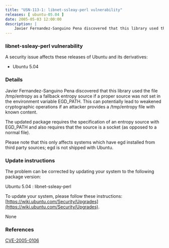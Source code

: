 ```yaml
---
title: "USN-113-1: libnet-ssleay-perl vulnerability"
releases: [ ubuntu-05.04 ]
date: 2005-05-03 12:00:00
description: |
    Javier Fernandez-Sanguino Pena discovered that this library used the file /tmp/entropy as a fallback entropy source if a proper source was not set in the environment variable EGD_PATH. This can potentially lead to weakened cryptographic operations if an attacker provides a /tmp/entropy file with known content.
--- 
```

 
### libnet-ssleay-perl vulnerability

A security issue affects these releases of Ubuntu and its derivatives:

* Ubuntu 5.04

### Details

Javier Fernandez-Sanguino Pena discovered that this library used the file /tmp/entropy as a fallback entropy source if a proper source was not set in the environment variable EGD_PATH. This can potentially lead to weakened cryptographic operations if an attacker provides a /tmp/entropy file with known content.

The updated package requires the specification of an entropy source with EGD_PATH and also requires that the source is a socket (as opposed to a normal file).

Please note that this only affects systems which have egd installed from third party sources; egd is not shipped with Ubuntu.

### Update instructions

The problem can be corrected by updating your system to the following package version:

Ubuntu 5.04
 : libnet-ssleay-perl 

To update your system, please follow these instructions: [https://wiki.ubuntu.com/Security/Upgrades](https://wiki.ubuntu.com/Security/Upgrades).

None

### References

 [CVE-2005-0106](http://people.ubuntu.com/~ubuntu-security/cve/CVE-2005-0106)
 
